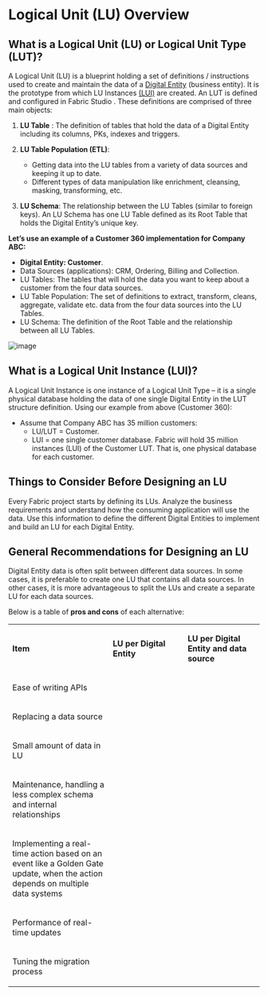 # Logical Unit (LU) Overview

## What is a Logical Unit (LU) or Logical Unit Type (LUT)?
A Logical Unit (LU) is a blueprint holding a set of definitions / instructions used to create and maintain the data of a [Digital Entity](https://github.com/k2view-academy/K2View-Academy/blob/master/articles/01_fabric_overview/02_fabric_glossary.md#digital-entity)  (business entity). It is the prototype from which LU Instances [(LUI)](https://github.com/k2view-academy/K2View-Academy/blob/master/articles/01_fabric_overview/02_fabric_glossary.md#lui)  are created. 
An LUT is defined and configured in Fabric Studio . These definitions are comprised of three main objects:
1. **LU Table** : The definition of tables that hold the data of a Digital Entity including its columns, PKs, indexes and triggers.

2. **LU Table Population  (ETL)**: 
    * Getting data into the LU tables from a variety of data sources and keeping it up to date.
    * Different types of data manipulation like enrichment, cleansing, masking, transforming, etc. 
3. **LU Schema**: The relationship between the LU Tables (similar to foreign keys). An LU Schema  has one LU Table defined as its Root Table that holds the Digital Entity’s unique key.

**Let’s use an example of a Customer 360 implementation for Company ABC:**
* **Digital Entity: Customer**.
* Data Sources (applications): CRM, Ordering, Billing and Collection.
* LU Tables: The tables that will hold the data you want to keep about a customer from the four data sources.
* LU Table Population: The set of definitions to extract, transform, cleans, aggregate, validate   etc. data from the four data sources into the LU Tables.
* LU Schema: The definition of the Root Table and the relationship between all LU Tables.

![image](https://github.com/k2view-academy/K2View-Academy/blob/master/articles/logical_units/images/1.1_LU_Overview.png)

## What is a Logical Unit Instance (LUI)?
A Logical Unit Instance is one instance of a Logical Unit Type – it is a single physical database  holding the data of one single Digital Entity in the LUT structure definition.
Using our example from above (Customer 360):
* Assume that Company ABC has 35 million customers:
   * LU/LUT = Customer.
   * LUI = one single customer database.
Fabric will hold 35 million instances (LUI) of the Customer LUT. That is, one physical database for each customer.

## Things to Consider Before Designing an LU 
Every Fabric project starts by defining its LUs. Analyze the business requirements and understand how the consuming application will use the data. Use this information to define the different Digital Entities to implement and build an LU for each Digital Entity.


## General Recommendations for Designing an LU 
Digital Entity data is often split between different data sources. In some cases, it is preferable to create one LU that contains all data sources. In other cases, it is more advantageous to split the LUs and create a separate LU for each data sources.

Below is a table of **pros and cons** of each alternative:

<table role="table" width="800">
<tbody>
<tr>
<td width="300">
<p><strong>Item</strong></p>
</td>
<td width="250">
<p><strong>LU per Digital Entity</strong></p>
</td>
<td width="250">
<p><strong>LU per Digital Entity and data source</strong></p>
</td>
</tr>
<tr>
<td width="300">
<p>Ease of writing APIs</p>
</td>
<td align="center" width="60">&nbsp; <img src="https://github.com/k2view-academy/K2View-Academy/blob/master/articles/images/V_icon.png" alt="" </td>
<td align="center" width="10">&nbsp; <img src="https://github.com/k2view-academy/K2View-Academy/blob/master/articles/images/X_icon.png" alt="" </td>
</tr>
<tr>
<td width="300">
<p>Replacing a data source</p>
</td>
<td align="center" width="60">&nbsp; <img src="https://github.com/k2view-academy/K2View-Academy/blob/master/articles/images/X_icon.png" alt="" </td>
<td align="center" width="60">&nbsp; <img src="https://github.com/k2view-academy/K2View-Academy/blob/master/articles/images/V_icon.png" alt="" </td>
</tr>
<tr>
<td width="300">
<p>Small amount of data in LU</p>
</td>
<td align="center" width="60">&nbsp; <img src="https://github.com/k2view-academy/K2View-Academy/blob/master/articles/images/X_icon.png" alt="" </td>
<td align="center" width="60">&nbsp; <img src="https://github.com/k2view-academy/K2View-Academy/blob/master/articles/images/V_icon.png" alt="" </td>
</tr>
<tr>
<td width="250">
<p>Maintenance, handling a less complex schema and internal relationships</p>
</td>
<td align="center" width="60">&nbsp; <img src="https://github.com/k2view-academy/K2View-Academy/blob/master/articles/images/X_icon.png" alt="" </td>
<td align="center" width="60">&nbsp; <img src="https://github.com/k2view-academy/K2View-Academy/blob/master/articles/images/V_icon.png" alt="" </td>
</tr>
<tr>
<td width="250">
<p>Implementing a real-time action based on an event like a Golden Gate update, when the action depends on multiple data systems</p>
</td>
<td align="center" width="60">&nbsp; <img src="https://github.com/k2view-academy/K2View-Academy/blob/master/articles/images/V_icon.png" alt="" </td>
<td align="center" width="60">&nbsp; <img src="https://github.com/k2view-academy/K2View-Academy/blob/master/articles/images/X_icon.png" alt="" </td>
</tr>
<tr>
<td width="250">
<p>Performance of real-time updates</p>
</td>
<td align="center" width="60">&nbsp; <img src="https://github.com/k2view-academy/K2View-Academy/blob/master/articles/images/X_icon.png" alt="" </td>
<td align="center" width="60">&nbsp; <img src="https://github.com/k2view-academy/K2View-Academy/blob/master/articles/images/V_icon.png" alt="" </td>
</tr>
<tr>
<td width="250">
<p>Tuning the migration process</p>
</td>
<td align="center" width="60">&nbsp; <img src="https://github.com/k2view-academy/K2View-Academy/blob/master/articles/images/X_icon.png" alt="" </td>
<td align="center" width="60">&nbsp; <img src="https://github.com/k2view-academy/K2View-Academy/blob/master/articles/images/V_icon.png" alt="" </td>
</tr>
</tbody>
</table>


